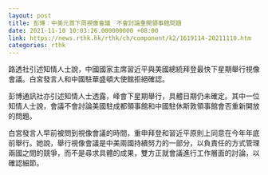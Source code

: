 ```yaml
---
layout: post
title: 彭博︰中美元首下周視像會議　不會討論重開領事館問題
date: 2021-11-10 10:03:26.000000000 +08:00
link: https://news.rthk.hk/rthk/ch/component/k2/1619114-20211110.htm
categories: rthk
---
```


路透社引述知情人士說，中國國家主席習近平與美國總統拜登最快下星期舉行視像會議。白宮發言人和中國駐華盛頓大使館拒絕確認。

彭博通訊社亦引述知情人士透露，峰會下星期舉行，具體日期仍未確定。其中一位知情人士說，會議不會討論美國駐成都領事館和中國駐休斯敦領事館會否重新開放的問題。

白宮發言人早前被問到視像會議的時間，重申拜登和習近平原則上同意在今年年底前舉行。她說，舉行視像會議是中美兩國持續努力的一部分，以負責任的方式管理兩國之間的競爭，而不是尋求具體的成果，雙方正就會議進行工作層面的討論，以確認細節。

